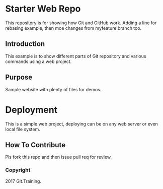 # Starter Web Repo

This repository is for showing how Git and GitHub work.
Adding a line for rebasing example, then moe changes from myfeature branch too.

## Introduction

This example is to show different parts of Git repository and various commands using a web project.

## Purpose

Sample website with plenty of files for demos.

# Deployment

This is a simple web project, deploying can be on any web server or even local file system.

## How To Contribute

Pls fork this repo and then issue pull req for review.

### Copyright

2017 Git.Training.